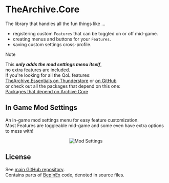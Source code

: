 # TheArchive.Core

The library that handles all the fun things like ...
* registering custom `Features` that can be toggled on or off mid-game.
* creating menus and buttons for your `Features`.
* saving custom settings cross-profile.

> [!NOTE]  
> This ***only adds the mod settings menu itself***,  
> no extra features are included.  
> If you're looking for all the QoL features:  
> [TheArchive.Essentials on Thunderstore](https://thunderstore.io/c/gtfo/p/AuriRex/TheArchive_Essentials/) 
> or [on GitHub](https://github.com/AuriRex/GTFO_TheArchive/blob/main/TheArchive.Essentials/README.md)  
> or check out all the packages that depend on this one:  
> [Packages that depend on Archive Core](https://thunderstore.io/c/gtfo/p/AuriRex/TheArchive_Core/dependants/)

## In Game Mod Settings

An in-game mod settings menu for easy feature customization.  
Most Features are toggleable mid-game and some even have extra options to mess with!

<p align="center">
  <img src="https://user-images.githubusercontent.com/37329066/190881761-1c0550c3-2d2e-4e74-9904-d0f439b96f24.png" alt="Mod Settings"/>
</p>

## License

See [main GitHub repository](https://github.com/AuriRex/GTFO_TheArchive/).  
Contains parts of [BepInEx](https://github.com/BepInEx/BepInEx/) code, denoted in source files.